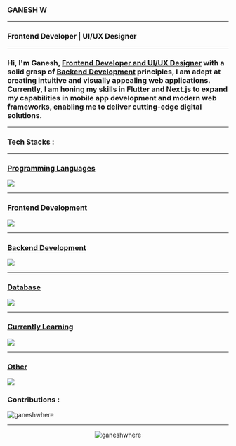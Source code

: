 <h3>GANESH W</h3>
<hr>
<h3>Frontend Developer | UI/UX Designer</h3>
<hr>
<h3>Hi, I'm Ganesh, <u>Frontend Developer and UI/UX Designer</u> with a solid grasp of <u>Backend Development</u> principles, I am adept at creating intuitive and visually appealing web applications. Currently, I am honing my skills in Flutter and Next.js to expand my capabilities in mobile app development and modern web frameworks, enabling me to deliver cutting-edge digital solutions.</h3>

<hr>




<h3>Tech Stacks :</h3>

<hr>

<h3 style="text-decoration : underline">Programming Languages</h3>
<a href="https://skillicons.dev">
          <img src="https://skillicons.dev/icons?i=python,javascript,java" />
        </a>

<hr>

<h3 style="text-decoration : underline">Frontend Development</h3>
<a href="https://skillicons.dev">
          <img src="https://skillicons.dev/icons?i=html,css,bootstrap,tailwind,sass,javascript,ts,react,vue,electron&theme=light" />
        </a>

<hr>

<h3 style="text-decoration : underline">Backend Development</h3>
<a href="https://skillicons.dev">
          <img src="https://skillicons.dev/icons?i=nodejs,python,django,flask,express&theme=light" />
        </a>
<hr>


<h3 style="text-decoration : underline">Database</h3>
<a href="https://skillicons.dev">
          <img src="https://skillicons.dev/icons?i=mongo,mysql,redis&theme=light" />
        </a>
<hr>

<h3 style="text-decoration : underline">Currently Learning</h3>
<a href="https://skillicons.dev">
          <img src="https://skillicons.dev/icons?i=flutter,nextjs&theme=light" />
        </a>
<hr>

<h3 style="text-decoration : underline">Other</h3>
<a href="https://skillicons.dev">
          <img src="https://skillicons.dev/icons?i=blender,ae,ps,figma&theme=light" />
        </a>




<h3 text-decoration: underline;">Contributions :</h3>

<p><img align="center" src="https://github-readme-streak-stats.herokuapp.com/?user=ganeshwhere&" alt="ganeshwhere" /></p>

<hr>

<p align="center"> <img src="https://komarev.com/ghpvc/?username=ganeshwhere&label=Profile%20views&color=0e75b6&style=flat" alt="ganeshwhere" /> </p>

